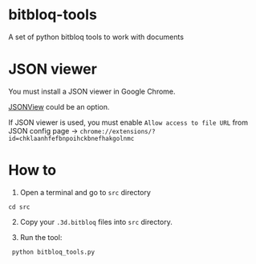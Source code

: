 # bitbloq-tools
A set of python bitbloq tools to work with documents

# JSON viewer
You must install a JSON viewer in Google Chrome.

[JSONView](https://chrome.google.com/webstore/detail/jsonview/chklaanhfefbnpoihckbnefhakgolnmc) could be an option.

If JSON viewer is used, you must enable `Allow access to file URL` from JSON config page -> `chrome://extensions/?id=chklaanhfefbnpoihckbnefhakgolnmc`

# How to
1. Open a terminal and go to `src` directory

```
cd src
```

2. Copy your `.3d.bitbloq` files into `src` directory.

3. Run the tool:

```
 python bitbloq_tools.py
```
